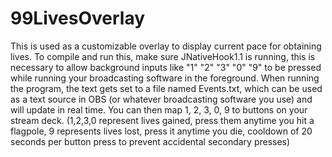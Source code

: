 # 99LivesOverlay
This is used as a customizable overlay to display current pace for obtaining lives. To compile and run this, make sure JNativeHook1.1 is running, this is necessary to allow background inputs like "1" "2" "3" "0" "9" to be pressed while running your broadcasting software in the foreground. When running the program, the text gets set to a file named Events.txt, which can be used as a text source in OBS (or whatever broadcasting software you use) and will update in real time. You can then map 1, 2, 3, 0, 9 to buttons on your stream deck. (1,2,3,0 represent lives gained, press them anytime you hit a flagpole, 9 represents lives lost, press it anytime you die, cooldown of 20 seconds per button press to prevent accidental secondary presses)
